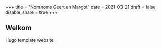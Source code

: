 +++
title = "Nomnoms Geert en Margot"
date = 2021-03-21
draft = false
disable_share = true
+++

## Welkom

Hugo template website